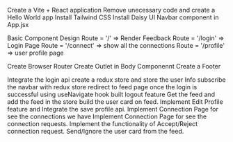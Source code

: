 Create a Vite + React application
Remove unecessary code and create a Hello World app
Install Tailwind CSS
Install Daisy UI
Navbar component in App.jsx

Basic Component Design
 Route = '/' => Render Feedback
 Route = '/login' => Login Page
 Route = '/connect' => show all the connections
 Route = '/profile' => user profile page

 Create Browser Router
 Create Outlet in Body Componennt
 Create a Footer

 Integrate the login api 
 create a redux store and store the user Info
 subscribe the navbar with redux store
 redirect to feed page once the login is successful using useNavigate hook
 built logout feature
 Get the feed and add the feed in the store 
 build the user card on feed.
 Implement Edit Profile feature and Integrate the save profile api.
 Implement Connection Page for see the connections we have
 Implement Connection Page for see the connection requests.
 Implement the functionality of Accept/Reject connection request.
 Send/Ignore the user card from the feed.


